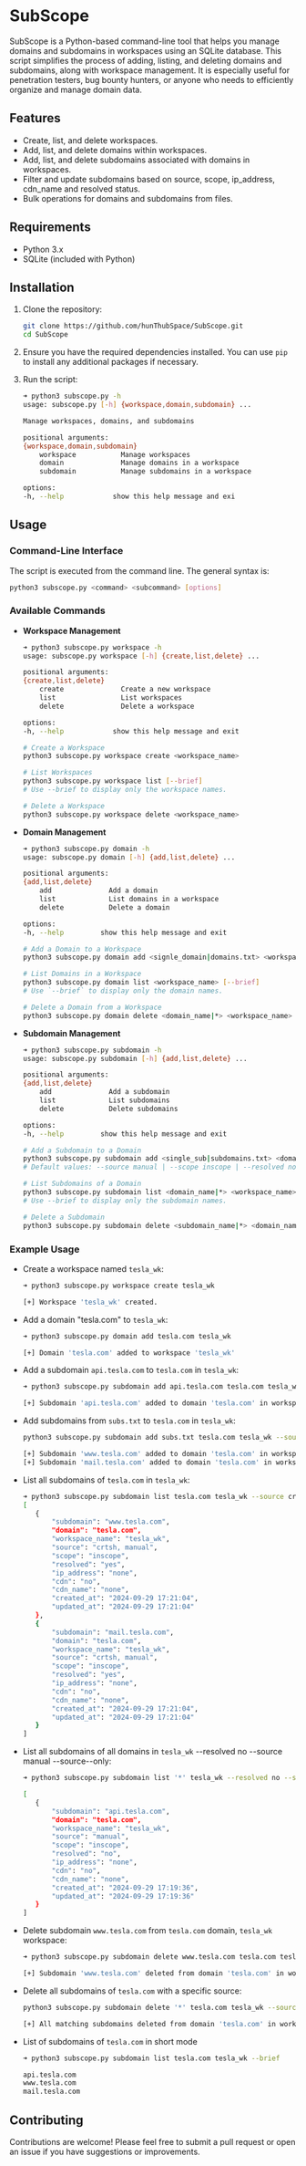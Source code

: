 # SubScope

SubScope is a Python-based command-line tool that helps you manage domains and subdomains in workspaces using an SQLite database. This script simplifies the process of adding, listing, and deleting domains and subdomains, along with workspace management. It is especially useful for penetration testers, bug bounty hunters, or anyone who needs to efficiently organize and manage domain data.

## Features

- Create, list, and delete workspaces.
- Add, list, and delete domains within workspaces.
- Add, list, and delete subdomains associated with domains in workspaces.
- Filter and update subdomains based on source, scope, ip_address, cdn_name and resolved status.
- Bulk operations for domains and subdomains from files.

## Requirements

- Python 3.x
- SQLite (included with Python)

## Installation

1. Clone the repository:

   ```bash
   git clone https://github.com/hunThubSpace/SubScope.git
   cd SubScope
   ```

2. Ensure you have the required dependencies installed. You can use `pip` to install any additional packages if necessary.

3. Run the script:

    ```bash
    ➜ python3 subscope.py -h
    usage: subscope.py [-h] {workspace,domain,subdomain} ...

    Manage workspaces, domains, and subdomains

    positional arguments:
    {workspace,domain,subdomain}
        workspace           Manage workspaces
        domain              Manage domains in a workspace
        subdomain           Manage subdomains in a workspace

    options:
    -h, --help            show this help message and exi
    ```

## Usage

### Command-Line Interface

The script is executed from the command line. The general syntax is:

```bash
python3 subscope.py <command> <subcommand> [options]
```

### Available Commands

- **Workspace Management**
    ```bash
    ➜ python3 subscope.py workspace -h
    usage: subscope.py workspace [-h] {create,list,delete} ...

    positional arguments:
    {create,list,delete}
        create              Create a new workspace
        list                List workspaces
        delete              Delete a workspace

    options:
    -h, --help            show this help message and exit

    # Create a Workspace
    python3 subscope.py workspace create <workspace_name>

    # List Workspaces
    python3 subscope.py workspace list [--brief]
    # Use --brief to display only the workspace names.

    # Delete a Workspace
    python3 subscope.py workspace delete <workspace_name>
    ```


* **Domain Management**
    ```bash
    ➜ python3 subscope.py domain -h
    usage: subscope.py domain [-h] {add,list,delete} ...

    positional arguments:
    {add,list,delete}
        add              Add a domain
        list             List domains in a workspace
        delete           Delete a domain

    options:
    -h, --help         show this help message and exit

    # Add a Domain to a Workspace
    python3 subscope.py domain add <signle_domain|domains.txt> <workspace_name>

    # List Domains in a Workspace
    python3 subscope.py domain list <workspace_name> [--brief]
    # Use `--brief` to display only the domain names.

    # Delete a Domain from a Workspace
    python3 subscope.py domain delete <domain_name|*> <workspace_name>
    ```

- **Subdomain Management**
    ```bash
    ➜ python3 subscope.py subdomain -h
    usage: subscope.py subdomain [-h] {add,list,delete} ...

    positional arguments:
    {add,list,delete}
        add              Add a subdomain
        list             List subdomains
        delete           Delete subdomains

    options:
    -h, --help         show this help message and exit

    # Add a Subdomain to a Domain
    python3 subscope.py subdomain add <single_sub|subdomains.txt> <domain_name> <workspace_name> [--source <source>] [--scope <inscope|outscope>] [--resolved <yes|no>]
    # Default values: --source manual | --scope inscope | --resolved no

    # List Subdomains of a Domain
    python3 subscope.py subdomain list <domain_name|*> <workspace_name> [--source <source>] [--scope <inscope|outscope>] [--resolved <yes|no>] [--brief]
    # Use --brief to display only the subdomain names.

    # Delete a Subdomain
    python3 subscope.py subdomain delete <subdomain_name|*> <domain_name> <workspace_name> [--resolved <yes|no>] [--source <source>] [--scope <inscope|outscope>]
    ```

### Example Usage

- Create a workspace named `tesla_wk`:
    ```bash
    ➜ python3 subscope.py workspace create tesla_wk

    [+] Workspace 'tesla_wk' created.
    ```

- Add a domain "tesla.com" to `tesla_wk`:
    ```bash
    ➜ python3 subscope.py domain add tesla.com tesla_wk

    [+] Domain 'tesla.com' added to workspace 'tesla_wk'
    ```

- Add a subdomain `api.tesla.com` to `tesla.com` in `tesla_wk`:
    ```bash
    ➜ python3 subscope.py subdomain add api.tesla.com tesla.com tesla_wk --source manual --scope inscope --resolved no

    [+] Subdomain 'api.tesla.com' added to domain 'tesla.com' in workspace 'tesla_wk' with sources: manual, scope: inscope, resolved: no, IP: none, CDN: no, CDN Name: none
    ```

- Add subdomains from `subs.txt` to `tesla.com` in `tesla_wk`:
    ```bash
    python3 subscope.py subdomain add subs.txt tesla.com tesla_wk --source crtsh manual --scope inscope --resolved yes

    [+] Subdomain 'www.tesla.com' added to domain 'tesla.com' in workspace 'tesla_wk' with sources: crtsh, manual, scope: inscope, resolved: yes, IP: none, CDN: no, CDN Name: none
    [+] Subdomain 'mail.tesla.com' added to domain 'tesla.com' in workspace 'tesla_wk' with sources: crtsh, manual, scope: inscope, resolved: yes, IP: none, CDN: no, CDN Name: none
    ```

- List all subdomains of `tesla.com` in `tesla_wk`:
    ```bash
    ➜ python3 subscope.py subdomain list tesla.com tesla_wk --source crtsh
   [
       {
           "subdomain": "www.tesla.com",
           "domain": "tesla.com",
           "workspace_name": "tesla_wk",
           "source": "crtsh, manual",
           "scope": "inscope",
           "resolved": "yes",
           "ip_address": "none",
           "cdn": "no",
           "cdn_name": "none",
           "created_at": "2024-09-29 17:21:04",
           "updated_at": "2024-09-29 17:21:04"
       },
       {
           "subdomain": "mail.tesla.com",
           "domain": "tesla.com",
           "workspace_name": "tesla_wk",
           "source": "crtsh, manual",
           "scope": "inscope",
           "resolved": "yes",
           "ip_address": "none",
           "cdn": "no",
           "cdn_name": "none",
           "created_at": "2024-09-29 17:21:04",
           "updated_at": "2024-09-29 17:21:04"
       }
   ]
    ```

- List all subdomains of all domains in `tesla_wk` --resolved no --source manual --source--only:
    ```bash
    ➜ python3 subscope.py subdomain list '*' tesla_wk --resolved no --source manual --source--only

   [
       {
           "subdomain": "api.tesla.com",
           "domain": "tesla.com",
           "workspace_name": "tesla_wk",
           "source": "manual",
           "scope": "inscope",
           "resolved": "no",
           "ip_address": "none",
           "cdn": "no",
           "cdn_name": "none",
           "created_at": "2024-09-29 17:19:36",
           "updated_at": "2024-09-29 17:19:36"
       }
   ]
    ```

- Delete subdomain `www.tesla.com` from `tesla.com` domain, `tesla_wk` workspace:
    ```bash
    ➜ python3 subscope.py subdomain delete www.tesla.com tesla.com tesla_wk

    [+] Subdomain 'www.tesla.com' deleted from domain 'tesla.com' in workspace 'tesla_wk' with IP address 'None', CDN status 'None', and CDN name 'None'.
    ```

- Delete all subdomains of `tesla.com` with a specific source:
    ```bash
    python3 subscope.py subdomain delete '*' tesla.com tesla_wk --source crtsh

    [+] All matching subdomains deleted from domain 'tesla.com' in workspace 'tesla_wk' with source 'crtsh', resolved status 'None', scope 'None', IP address 'None', CDN status 'None', and CDN name 'None'.
    ```

- List of subdomains of `tesla.com` in short mode
    ```bash
    ➜ python3 subscope.py subdomain list tesla.com tesla_wk --brief

    api.tesla.com
    www.tesla.com
    mail.tesla.com
    ```


## Contributing

Contributions are welcome! Please feel free to submit a pull request or open an issue if you have suggestions or improvements.
